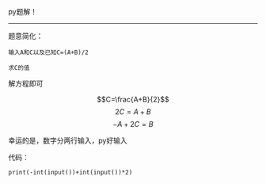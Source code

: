 py题解！

------------
题意简化：

```
输入A和C以及已知C=(A+B)/2

求C的值
```

解方程即可

$$C=\frac{A+B}{2}$$
$$2C=A+B$$
$$-A+2C=B$$

幸运的是，数字分两行输入，py好输入


代码：
```
print(-int(input())+int(input())*2)
```